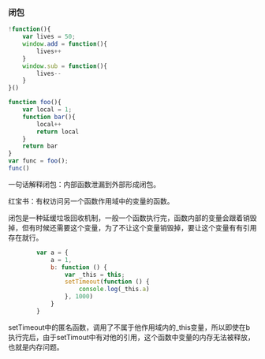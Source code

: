 ### 闭包

```js
!function(){
    var lives = 50;
    window.add = function(){
        lives++
    }
    window.sub = function(){
        lives--
    }
}()

function foo(){
    var local = 1;
    function bar(){
        local++
        return local
    }
    return bar
}
var func = foo();
func()
```

一句话解释闭包：内部函数泄漏到外部形成闭包。

红宝书：有权访问另一个函数作用域中的变量的函数。

闭包是一种延缓垃圾回收机制，一般一个函数执行完，函数内部的变量会跟着销毁掉，但有时候还需要这个变量，为了不让这个变量销毁掉，要让这个变量有有引用存在就行。


```js
        var a = {
            a = 1,
            b: function () {
                var _this = this;
                setTimeout(function () {
                    console.log(_this.a)
                }, 1000)
            }
        }
```

setTimeout中的匿名函数，调用了不属于他作用域内的_this变量，所以即使在b执行完后，由于setTimout中有对他的引用，这个函数中变量的内存无法被释放，也就是内存问题。